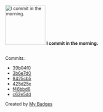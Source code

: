 <img src="https://my-badges.github.io/my-badges/morning-commits.png" alt="I commit in the morning." title="I commit in the morning." width="128">
<strong>I commit in the morning.</strong>
<br><br>

Commits:

- <a href="https://github.com/HorebZ/HorebZ/commit/39b04f0934d160fcc8074623e98968070a943bfa">39b04f0</a>
- <a href="https://github.com/HorebZ/HorebZ/commit/3b6e7d0b9a847468753526c40b8f64127a90c1b4">3b6e7d0</a>
- <a href="https://github.com/HorebZ/HorebZ/commit/8425cb5feafd997dceb3571059bd406d641ea941">8425cb5</a>
- <a href="https://github.com/HorebZ/HorebZ/commit/425d25e5ee0a1d4e94af25352fc9652d255702fc">425d25e</a>
- <a href="https://github.com/HorebZ/HorebZ/commit/f46bbd6374fe64b276c0f95723fffa51b2ddd47d">f46bbd6</a>
- <a href="https://github.com/HorebZ/HorebZ/commit/c62e5ddf2481be0271929ceaa4b624bbc0893654">c62e5dd</a>


Created by <a href="https://github.com/my-badges/my-badges">My Badges</a>